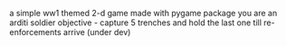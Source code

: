 a simple ww1 themed 2-d game made with pygame package
you are an arditi soldier
objective - capture 5 trenches and hold the last one till re-enforcements arrive
(under dev)
